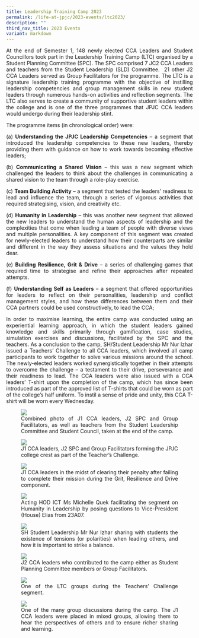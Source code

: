 ```yaml
---
title: Leadership Training Camp 2023
permalink: /life-at-jpjc/2023-events/ltc2023/
description: ""
third_nav_title: 2023 Events
variant: markdown
---
```

<div align="justify">

<p>At the end of Semester 1, 148 newly elected CCA Leaders and Student Councillors took part in the Leadership Training Camp (LTC) organised by a Student Planning Committee (SPC). The SPC comprised 7 JC2 CCA Leaders and teachers from the Student Leadership (SLD) Committee.&nbsp; 21 other J2 CCA Leaders served as Group Facilitators for the programme. The LTC is a signature leadership training programme with the objective of instilling leadership competencies and group management skills in new student leaders through numerous hands-on activities and reflection segments. The LTC also serves to create a community of supportive student leaders within the college and is one of the three programmes that JPJC CCA leaders would undergo during their leadership stint.</p>

<p>The programme items (in chronological order) were:</p>

<p>(a) <b>Understanding the JPJC Leadership Competencies</b> – a segment that introduced the leadership competencies to these new leaders, thereby providing them with guidance on how to work towards becoming effective leaders;</p>

<p>(b) <b>Communicating a Shared Vision</b> – this was a new segment which challenged the leaders to think about the challenges in communicating a shared vision to the team through a role-play exercise.</p>

<p>(c) <b>Team Building Activity</b> – a segment that tested the leaders’ readiness to lead and influence the team, through a series of vigorous activities that required strategising, vision, and creativity etc.</p>

<p>(d) <b>Humanity in Leadership</b> – this was another new segment that allowed the new leaders to understand the human aspects of leadership and the complexities that come when leading a team of people with diverse views and multiple personalities. A key component of this segment was created for newly-elected leaders to understand how their counterparts are similar and different in the way they assess situations and the values they hold dear.</p>

<p>(e) <b>Building Resilience, Grit &amp; Drive</b> – a series of challenging games that required time to strategise and refine their approaches after repeated attempts.</p>

<p>(f) <b>Understanding Self as Leaders</b> – a segment that offered opportunities for leaders to reflect on their personalities, leadership and conflict management styles, and how these differences between them and their CCA partners could be used constructively, to lead the CCA;</p>

<p>In order to maximise learning, the entire camp was conducted using an experiential learning approach, in which the student leaders gained knowledge and skills primarily through gamification, case studies, simulation exercises and discussions, facilitated by the SPC and the teachers. As a conclusion to the camp, SH/Student Leadership Mr Nur Izhar issued a Teachers’ Challenge to all CCA leaders, which involved all camp participants to work together to solve various missions around the school. The newly-elected leaders worked synergistically together in their attempts to overcome the challenge – a testament to their drive, perseverance and their readiness to lead. The CCA leaders were also issued with a CCA leaders’ T-shirt upon the completion of the camp, which has since been introduced as part of the approved list of T-shirts that could be worn as part of the college’s half uniform. To instil a sense of pride and unity, this CCA T-shirt will be worn every Wednesday.
</p>

<figure>
<img src="/images/Life%20%40%20JPJC/2023%20Events/LTC2023/ltc%20photo%201.JPG">
<figcaption>Combined photo of J1 CCA leaders, J2 SPC and Group Facilitators, as well as teachers from the Student Leadership Committee and Student Council, taken at the end of the camp.</figcaption></figure>

<figure>
<img src="/images/Life%20%40%20JPJC/2023%20Events/LTC2023/ltc%20photo%202.JPG">
<figcaption>    J1 CCA leaders, J2 SPC and Group Facilitators forming the JPJC college crest as part of the Teacher’s Challenge.</figcaption></figure>

<figure>
<img src="/images/Life%20%40%20JPJC/2023%20Events/LTC2023/ltc%20photo%203.JPG">
<figcaption>      J1 CCA leaders in the midst of clearing their penalty after failing to complete their mission during the Grit, Resilience and Drive component.</figcaption></figure>

<figure>
<img src="/images/Life%20%40%20JPJC/2023%20Events/LTC2023/ltc%20photo%204.JPG">
<figcaption> Acting HOD ICT Ms Michelle Quek facilitating the segment on Humanity in Leadership by posing questions to Vice-President (House) Elias from 23A07.</figcaption></figure>

<figure>
<img src="/images/Life%20%40%20JPJC/2023%20Events/LTC2023/ltc%20photo%205.JPG">
<figcaption> SH Student Leadership Mr Nur Izhar sharing with students the existence of tensions (or polarities) when leading others, and how it is important to strike a balance.</figcaption></figure>

<figure>
<img src="/images/Life%20%40%20JPJC/2023%20Events/LTC2023/ltc%20photo%206.JPG">
<figcaption>    J2 CCA leaders who contributed to the camp either as Student Planning Committee members or Group Facilitators.</figcaption></figure>

<figure>
<img src="/images/Life%20%40%20JPJC/2023%20Events/LTC2023/ltc%20photo%207.JPG">
<figcaption>    One of the LTC groups during the Teachers’ Challenge segment.</figcaption></figure>

<figure>
<img src="/images/Life%20%40%20JPJC/2023%20Events/LTC2023/ltc%20photo%208.JPG">
<figcaption>  One of the many group discussions during the camp. The J1 CCA leaders were placed in mixed groups, allowing them to hear the perspectives of others and to ensure richer sharing and learning.</figcaption></figure>


</div>